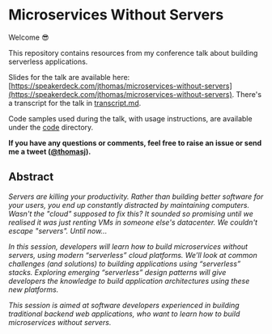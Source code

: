 # Microservices Without Servers

Welcome 😎

This repository contains resources from my conference talk about building serverless applications.

Slides for the talk are available here:  [https://speakerdeck.com/jthomas/microservices-without-servers](https://speakerdeck.com/jthomas/microservices-without-servers). There's a transcript for the talk in [transcript.md]().

Code samples used during the talk, with usage instructions, are available under the [code]() directory. 

**If you have any questions or comments, feel free to raise an issue or send me a tweet ([@thomasj](https://twitter.com/thomasj)).**

## Abstract

*Servers are killing your productivity. Rather than building better software for your users, you end up constantly distracted by maintaining computers. Wasn't the "cloud" supposed to fix this? It sounded so promising until we realised it was just renting VMs in someone else's datacenter. We couldn't escape "servers". Until now...*

*In this session, developers will learn how to build microservices without servers, using modern “serverless” cloud platforms. We’ll look at common challenges (and solutions) to building applications using “serverless” stacks. Exploring emerging “serverless” design patterns will give developers the knowledge to build application architectures using these new platforms.*

*This session is aimed at software developers experienced in building traditional backend web applications, who want to learn how to build microservices without servers.*
